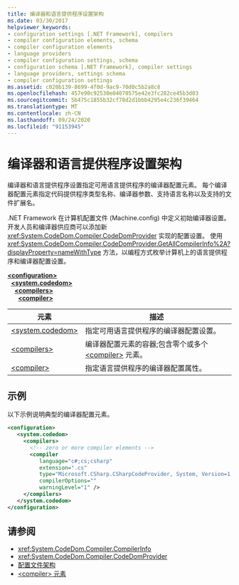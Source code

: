 ```yaml
---
title: 编译器和语言提供程序设置架构
ms.date: 03/30/2017
helpviewer_keywords:
- configuration settings [.NET Framework], compilers
- compiler configuration elements, schema
- compiler configuration elements
- language providers
- compiler configuration settings, schema
- configuration schema [.NET Framework], compiler settings
- language providers, settings schema
- compiler configuration settings
ms.assetid: c020b139-8699-4f0d-9ac9-70d0c5b2a8c8
ms.openlocfilehash: 457e90c92530e04070575e42e3fc282ce45b3d03
ms.sourcegitcommit: 5b475c1855b32cf78d2d1bbb4295e4c236f39464
ms.translationtype: MT
ms.contentlocale: zh-CN
ms.lasthandoff: 09/24/2020
ms.locfileid: "91153945"
---
```

# <a name="compiler-and-language-provider-settings-schema"></a>编译器和语言提供程序设置架构

编译器和语言提供程序设置指定可用语言提供程序的编译器配置元素。 每个编译器配置元素指定代码提供程序类型名称、编译器参数、支持语言名称以及支持的文件扩展名。  
  
.NET Framework 在计算机配置文件 (Machine.config) 中定义初始编译器设置。 开发人员和编译器供应商可以添加新 <xref:System.CodeDom.Compiler.CodeDomProvider> 实现的配置设置。 使用 <xref:System.CodeDom.Compiler.CodeDomProvider.GetAllCompilerInfo%2A?displayProperty=nameWithType> 方法，以编程方式枚举计算机上的语言提供程序和编译器配置设置。  
  
[**\<configuration>**](../configuration-element.md)\
&nbsp;&nbsp;[**\<system.codedom>**](system-codedom-element.md)\
&nbsp;&nbsp;&nbsp;&nbsp;[**\<compilers>**](compilers-element.md)\
&nbsp;&nbsp;&nbsp;&nbsp;&nbsp;&nbsp;[**\<compiler>**](compiler-element.md)
  
|元素|描述|  
|-------------|-----------------|  
|[\<system.codedom>](system-codedom-element.md)|指定可用语言提供程序的编译器配置设置。|  
|[\<compilers>](compilers-element.md)|编译器配置元素的容器;包含零个或多个 [\<compiler>](compiler-element.md) 元素。|  
|[\<compiler>](compiler-element.md)|指定语言提供程序的编译器配置属性。|  
  
## <a name="example"></a>示例  

 以下示例说明典型的编译器配置元素。  
  
```xml  
<configuration>  
   <system.codedom>  
     <compilers>  
       <!-- zero or more compiler elements -->  
       <compiler  
          language="c#;cs;csharp"  
          extension=".cs"  
          type="Microsoft.CSharp.CSharpCodeProvider, System, Version=1.0.5000.0, Culture=neutral, PublicKeyToken=b77a5c561934e089"  
          compilerOptions=""  
          warningLevel="1" />  
     </compilers>  
   </system.codedom>  
</configuration>  
```  
  
## <a name="see-also"></a>请参阅

- <xref:System.CodeDom.Compiler.CompilerInfo>
- <xref:System.CodeDom.Compiler.CodeDomProvider>
- [配置文件架构](../index.md)
- [\<compiler> 元素](compiler-element.md)
